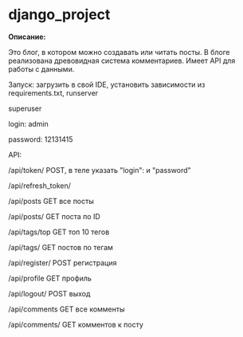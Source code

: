 # django_project

<p><b>Описание:</b></p>
<p>Это блог, в котором можно создавать или читать посты. В блоге реализована древовидная система комментариев. Имеет API для работы с данными.</p>
<p>Запуск: загрузить в свой IDE, установить зависимости из requirements.txt, runserver</p>
<p>superuser</p>
<p>login: admin</p>
<p>password: 12131415</p>

<p>API:</p>
<p>/api/token/ POST, в теле указать "login": и "password"</p>
<p>/api/refresh_token/ </p>
<p>/api/posts GET все посты</p>
<p>/api/posts/<post_id> GET поста по ID</p>
<p>/api/tags/top GET топ 10 тегов</p>
<p>/api/tags/<slug:tag_slug> GET постов по тегам</p>
<p>/api/register/ POST регистрация</p>
<p>/api/profile GET профиль</p>
<p>/api/logout/ POST выход</p>
<p>/api/comments GET все комменты</p>
<p>/api/comments/<slug:post_slug> GET комментов к посту</p>
